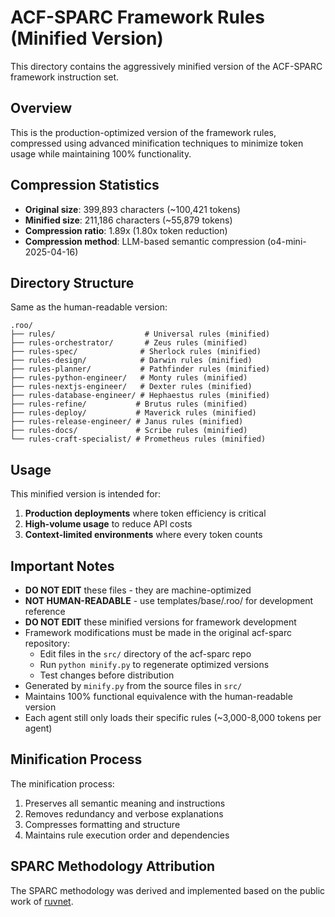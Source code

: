 # ACF-SPARC Framework Rules (Minified Version)

This directory contains the aggressively minified version of the ACF-SPARC framework instruction set.

## Overview

This is the production-optimized version of the framework rules, compressed using advanced minification techniques to minimize token usage while maintaining 100% functionality.

## Compression Statistics

- **Original size**: 399,893 characters (~100,421 tokens)
- **Minified size**: 211,186 characters (~55,879 tokens)
- **Compression ratio**: 1.89x (1.80x token reduction)
- **Compression method**: LLM-based semantic compression (o4-mini-2025-04-16)

## Directory Structure

Same as the human-readable version:

```
.roo/
├── rules/                    # Universal rules (minified)
├── rules-orchestrator/       # Zeus rules (minified)
├── rules-spec/              # Sherlock rules (minified)
├── rules-design/            # Darwin rules (minified)
├── rules-planner/           # Pathfinder rules (minified)
├── rules-python-engineer/   # Monty rules (minified)
├── rules-nextjs-engineer/   # Dexter rules (minified)
├── rules-database-engineer/ # Hephaestus rules (minified)
├── rules-refine/           # Brutus rules (minified)
├── rules-deploy/           # Maverick rules (minified)
├── rules-release-engineer/ # Janus rules (minified)
├── rules-docs/             # Scribe rules (minified)
└── rules-craft-specialist/ # Prometheus rules (minified)
```

## Usage

This minified version is intended for:

1. **Production deployments** where token efficiency is critical
2. **High-volume usage** to reduce API costs
3. **Context-limited environments** where every token counts

## Important Notes

- **DO NOT EDIT** these files - they are machine-optimized
- **NOT HUMAN-READABLE** - use templates/base/.roo/ for development reference
- **DO NOT EDIT** these minified versions for framework development
- Framework modifications must be made in the original acf-sparc repository:
  - Edit files in the `src/` directory of the acf-sparc repo
  - Run `python minify.py` to regenerate optimized versions
  - Test changes before distribution
- Generated by `minify.py` from the source files in `src/`
- Maintains 100% functional equivalence with the human-readable version
- Each agent still only loads their specific rules (~3,000-8,000 tokens per agent)

## Minification Process

The minification process:
1. Preserves all semantic meaning and instructions
2. Removes redundancy and verbose explanations
3. Compresses formatting and structure
4. Maintains rule execution order and dependencies

## SPARC Methodology Attribution

The SPARC methodology was derived and implemented based on the public work of [ruvnet](https://github.com/ruvnet).